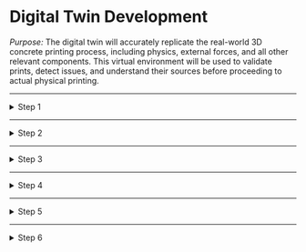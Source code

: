 # Digital Twin Development

_Purpose:_
The digital twin will accurately replicate the real-world 3D concrete printing process, including physics, external forces, and all other relevant components. This virtual environment will be used to validate prints, detect issues, and understand their sources before proceeding to actual physical printing.

---

<details>

<summary>Step 1</summary>

### **1. Robot Model Creation and Launch in Gazebo**

**Objective:**
To create a virtual representation of the ABB IRB 1660 robot and launch it in the Gazebo simulation environment. This is a crucial step in developing the digital twin, as it provides the foundational model that will be used for all subsequent simulation, control, and analysis tasks.

**Steps:**

1. **ROS 2 Workspace Setup:**
   - **Why:** The ROS 2 workspace is the environment where all the files, nodes, and configurations related to the digital twin will reside. Setting up a dedicated workspace ensures that all components of the project are organized, modular, and easily accessible for development and testing.
   - **How:**
     - Create a dedicated ROS 2 workspace for the project (e.g., `ros2_irb1660`).
     - Ensure that all necessary dependencies, such as ROS 2 Humble and Gazebo, are installed and properly configured.
     - Initialize the workspace, create a `src` directory where all source code and files will be stored, and clone any relevant repositories that may contain example code or necessary libraries.

2. **URDF File Creation:**
   - **Why:** The URDF (Unified Robot Description Format) file is essential for defining the physical and kinematic structure of the ABB IRB 1660 within the simulation. It describes the robot's geometry, joint connections, and physical properties, making it possible to simulate realistic motion and interactions in the digital environment.
   - **How:**
     - Write the URDF file, specifying the robot's links (individual parts) and joints (connections between parts) to mirror the physical robot.
     - Include details such as the kinematic chain (the sequence of joints and links), which is crucial for calculating the robot's movements and simulating its behavior accurately.
     - Incorporate physical properties like mass, inertia, and joint limits to ensure that the simulation reflects real-world dynamics, allowing for more accurate testing and validation of the robot's performance.
     - **Testing:**
       - Visualize the URDF in Rviz, a ROS tool for 3D visualization, to ensure that the model is correctly defined, with all parts and connections in place.
       - Debug and correct any issues related to link orientations, joint connections, or physical properties to prevent errors in the simulation.

3. **Launch Files:**
   - **Why:** Launch files are essential for automating the process of starting up the simulation with all necessary components. They ensure that the robot model is correctly loaded into Gazebo and can be easily visualized and tested.
   - **How:**
     - Create a `spawn_robot_gazebo.launch.py` file to load the robot model into Gazebo, specifying the necessary parameters such as the URDF file location and initial conditions.
     - If visualization in Rviz is needed (for example, to monitor the robot’s joint states or debug issues), create a `display.launch.py` file.
     - **Testing:**
       - Launch the robot in Gazebo and verify that it appears correctly within the simulated environment. Check for correct orientation, scale, and overall appearance.
       - Use Rviz, if needed, to further inspect the robot model and ensure that all visual aspects are as expected.

4. **Building the Network of Files:**
   - **Why:** Proper organization and configuration of the workspace are critical for the smooth operation of the simulation and future development. Ensuring that all files are correctly set up prevents errors during compilation and runtime, facilitating a more efficient development process.
   - **How:**
     - Organize the workspace to include all relevant URDF files, 3D meshes (if using detailed models), configuration files, and launch files. This structure allows for easy access and modification as the project evolves.
     - Verify that all paths in `CMakeLists.txt` (which controls the build process) and `package.xml` (which defines dependencies) are correct. This step ensures that the ROS 2 build system can locate and compile all necessary files without issues.
     - Build and source the workspace to resolve any dependencies or errors, making sure that the project is ready for simulation. This process is crucial for integrating all components and ensuring that they work together as intended.

</details>

---

<details>

<summary>Step 2</summary>

### **2. Making the Robot Moveable**

_Objective:
To enable movement of the ABB IRB 1660 model within Gazebo, allowing for testing of motion and control algorithms._

**Steps:**

1. **Determine Control Strategy:**
   - **Options:**
     - Use a joint position controller to move the robot’s joints directly.
     - Implement a more complex control strategy involving velocity or effort controllers.
   - **Considerations:**
     - If simple motion is required initially, start with a joint position controller.
     - For more dynamic and realistic movement, consider implementing velocity controllers.

2. **Set Up Controllers:**
   - **Steps:**
     - Define the necessary controllers in a YAML configuration file.
     - Include `JointStateController` for feedback on the robot’s joint states.
     - Add specific controllers like `JointTrajectoryController` for planned motion.
   - **Launch Files:**
     - Update the Gazebo launch files to include controller initialization.
     - Load the controllers using a `controller_spawner` node.

3. **Testing Movement:**
   - **Tools:**
     - Use ROS 2 command-line tools or a custom node to send joint commands.
     - Visualize the robot’s movement in Gazebo and verify that it follows the commands accurately.
   - **Debugging:**
     - Address any issues with controller configuration, such as incorrect PID settings or unresponsive joints.

</details>

---

<details>

<summary>Step 3</summary>

### **3. Integrating Forward and Inverse Kinematics**

_Objective:
To implement both forward and inverse kinematics, allowing manual control of the robot’s joints and automated path-following based on a desired end-effector position._

**Steps:**

1. **Forward Kinematics Implementation:**
   - **Purpose:**
     - Enable manual control over the robot’s joints, providing flexibility in positioning.
   - **Tools:**
     - Implement a kinematics library or utilize existing ROS packages like `moveit2`.
   - **Integration:**
     - Develop or adapt a node to accept joint commands and compute the corresponding end-effector position.
     - Test in simulation to ensure accurate positioning.

2. **Inverse Kinematics (IK) Setup:**
   - **Purpose:**
     - Allow the robot to follow a predefined path or reach a specific point in space.
   - **Tools:**
     - Use an IK solver, potentially from `moveit2` or a custom implementation.
   - **Integration:**
     - Create or modify nodes to take Cartesian coordinates as input and solve for joint angles.
     - Test by defining a path in space and verifying that the robot can follow it accurately.

3. **Simulating a Print Path:**
   - **Objective:**
     - Load a G-code file or another form of path instruction into the digital twin.
   - **Integration:**
     - Develop a script or node that translates the path data into joint commands using IK.
     - Test the robot’s ability to follow complex paths in simulation, adjusting as necessary for smooth motion.

</details>

---

<details>

<summary>Step 4</summary>

### **4. Virtual Environment Setup**

_Objective:
To set up the digital environment, including all necessary lab components, within Gazebo._

**Steps:**

1. **Modeling Lab Components:**
   - **Components:**
     - Mixer with sensors, printing table, data collection tools (e.g., camera), and any other relevant equipment.
   - **URDF/SDFormat Files:**
     - Create or obtain URDF or SDFormat files for each component, ensuring they accurately reflect real-world functionality.
   - **Integration:**
     - Add these components to the Gazebo simulation, ensuring proper placement and interaction with the robot.

2. **Functionality Simulation:**
   - **Objective:**
     - Mimic the functionality of each component in the virtual environment.
   - **Tools:**
     - Use Gazebo plugins or custom ROS nodes to simulate sensor readings, actuator movements, etc.
   - **Testing:**
     - Run simulations to ensure that all components interact correctly and provide realistic feedback.

</details>

---

<details>

<summary>Step 5</summary>

### **5. Fluid Simulation for Concrete**

_Objective:
To simulate the behavior of the concrete being printed, accounting for factors like viscosity, flow rate, and deposition accuracy._

**Steps:**

1. **Determine Simulation Requirements:**
   - **Parameters:**
     - Identify key parameters like viscosity, flow rate, and curing time.
   - **Tools:**
     - Explore available fluid simulation tools that can integrate with Gazebo (e.g., custom plugins, third-party libraries).

2. **Implement Fluid Simulation:**
   - **Integration:**
     - Develop or integrate a fluid simulation model that mimics the behavior of concrete.
   - **Testing:**
     - Simulate a basic printing scenario and adjust the fluid model to match expected real-world behavior.

3. **Optimization and Refinement:**
   - **Objective:**
     - Fine-tune the simulation to ensure that it accurately reflects the printing process.
   - **Testing:**
     - Run multiple simulations with different parameters to validate the model.

</details>

---

<details>

<summary>Step 6</summary>

### **6. Verification and Testing**

_Objective:
To test the fully developed digital twin by running simulations that replicate real-world printing scenarios._

**Steps:**

1. **Scenario Definition:**
   - **Scenarios:**
     - Define various test scenarios, including different print designs, materials, and environmental conditions.
   - **Execution:**
     - Run simulations and monitor the robot’s performance, including print accuracy and error detection.

2. **Validation:**
   - **Comparison:**
     - Compare simulation results with expected outcomes and real-world data.
   - **Adjustment:**
     - Make necessary adjustments to the simulation models, control algorithms, and kinematics to improve accuracy.

3. **Final Testing:**
   - **Objective:**
     - Conduct a final round of testing to ensure that the digital twin is ready for use in validating real-world prints.
   - **Outcome:**
     - Confirm that the digital twin can reliably predict and mitigate issues before physical printing begins.

</details>
